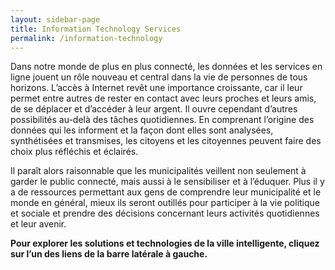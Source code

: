 ```yaml
---
layout: sidebar-page
title: Information Technology Services
permalink: /information-technology
---
```


Dans notre monde de plus en plus connecté, les données et les services en ligne jouent un rôle nouveau et central dans la vie de personnes de tous horizons. L’accès à Internet revêt une importance croissante, car il leur permet entre autres de rester en contact avec leurs proches et leurs amis, de se déplacer et d’accéder à leur argent. Il ouvre cependant d’autres possibilités au-delà des tâches quotidiennes. En comprenant l’origine des données qui les informent et la façon dont elles sont analysées, synthétisées et transmises, les citoyens et les citoyennes peuvent faire des choix plus réfléchis et éclairés.

Il paraît alors raisonnable que les municipalités veillent non seulement à garder le public connecté, mais aussi à le sensibiliser et à l’éduquer. Plus il y a de ressources permettant aux gens de comprendre leur municipalité et le monde en général, mieux ils seront outillés pour participer à la vie politique et sociale et prendre des décisions concernant leurs activités quotidiennes et leur avenir.

**Pour explorer les solutions et technologies de la ville intelligente, cliquez sur l’un des liens de la barre latérale à gauche.**
